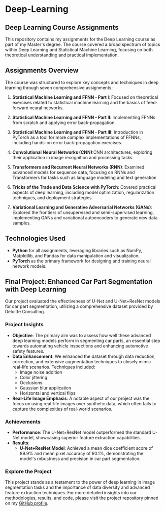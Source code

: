 # Deep-Learning
## Deep Learning Course Assignments
This repository contains my assignments for the Deep Learning course as part of my Master's degree. The course covered a broad spectrum of topics within Deep Learning and Statistical Machine Learning, focusing on both theoretical understanding and practical implementation.

## Assignments Overview

The course was structured to explore key concepts and techniques in deep learning through seven comprehensive assignments:

1. **Statistical Machine Learning and FFNN - Part I**: Focused on theoretical exercises related to statistical machine learning and the basics of feed-forward neural networks.

2. **Statistical Machine Learning and FFNN - Part II**: Implementing FFNNs from scratch and applying error back-propagation.

3. **Statistical Machine Learning and FFNN - Part III**: Introduction in PyTorch as a tool for more complex implementations of FFNNs, including hands-on error back-propagation exercises.

4. **Convolutional Neural Networks (CNN)**:CNN architectures, exploring their application in image recognition and processing tasks.

5. **Transformers and Recurrent Neural Networks (RNN)**: Examined advanced models for sequence data, focusing on RNNs and Transformers for tasks such as language modeling and text generation.

6. **Tricks of the Trade and Data Science with PyTorch**: Covered practical aspects of deep learning, including model optimization, regularization techniques, and deployment strategies.

7. **Variational Learning and Generative Adversarial Networks (GANs)**: Explored the frontiers of unsupervised and semi-supervised learning, implementing GANs and variational autoencoders to generate new data samples.

## Technologies Used

- **Python** for all assignments, leveraging libraries such as NumPy, Matplotlib, and Pandas for data manipulation and visualization.
- **PyTorch** as the primary framework for designing and training neural network models.

## Final Project: Enhanced Car Part Segmentation with Deep Learning
Our project evaluated the effectiveness of U-Net and U-Net+ResNet models for car part segmentation, utilizing a comprehensive dataset provided by Deloitte Consulting. 

### Project Insights

- **Objective**: The primary aim was to assess how well these advanced deep learning models perform in segmenting car parts, an essential step towards automating vehicle inspections and enhancing automotive safety features.
- **Data Enhancement**: We enhanced the dataset through data reduction, correction, and extensive augmentation techniques to closely mimic real-life scenarios. Techniques included:
  - Image noise addition
  - Color jittering
  - Occlusions
  - Gaussian blur application
  - Horizontal and vertical flips
- **Real-Life Image Emphasis**: A notable aspect of our project was the focus on using real-life images over synthetic data, which often fails to capture the complexities of real-world scenarios.

### Achievements

- **Performance**: The U-Net+ResNet model outperformed the standard U-Net model, showcasing superior feature extraction capabilities.
- **Results**:
  - **U-Net+ResNet Model**: Achieved a mean dice coefficient score of 89.9% and mean pixel accuracy of 90.1%, demonstrating the model's robustness and precision in car part segmentation.
  
### Explore the Project

This project stands as a testament to the power of deep learning in image segmentation tasks and the importance of data diversity and advanced feature extraction techniques. For more detailed insights into our methodologies, results, and code, please visit the project repository pinned on my [GitHub profile](https://github.com/e11igeo).


